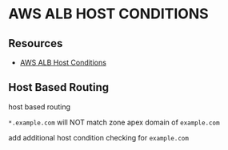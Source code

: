 # AWS ALB HOST CONDITIONS

## Resources

- [AWS ALB Host Conditions](https://docs.aws.amazon.com/elasticloadbalancing/latest/application/load-balancer-listeners.html#rule-condition-types)

## Host Based Routing

host based routing

`*.example.com` will NOT match zone apex domain of `example.com`

add additional host condition checking for `example.com`
